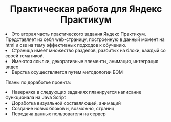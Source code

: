 <h1 align="center">Практическая работа для Яндекс Практикум</h1>

<ui> 
<li>Это вторая часть практического задания Яндекс Практикум. Представляет из себя web-страницу, построенную в данный момент на html и css на тему эффективных подходов к обучению.</li> 
<li>Страница имеет множество разделов, разбитых на блоки, каждый со своей тематикой.</li>
 <li>Имеются ссылки, декоративные элементы, анимация, интеграция видео</li>
 <li>Верстка осуществляется путем методологии БЭМ</li>
</ui>

<p>Планы по доработке проекта:</p>
<ui>
  <li>Наверняка в следующих заданиях планируется написание функционала на Java Script</li>
  <li>Доработка визуальной составляющей, анимаций</li>
  <li>Создание новых блоков и, возможно, страниц</li>
  <li>Передача данных пользователя на сервер</li>
</ui>
